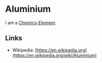 # Aluminium

I am a [Chemics-Element](100000003.md).

## Links

- Wikipedia: [https://en.wikipedia.org](https://en.wikipedia.org/wiki/Aluminium)
